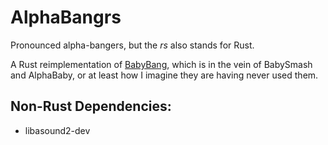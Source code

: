 # AlphaBangrs

Pronounced alpha-bangers, but the *rs* also stands for Rust.

A Rust reimplementation of [BabyBang](https://github.com/nabowler/BabyBang), which is in the vein of BabySmash and AlphaBaby, or at least how I imagine they are having never used them.

## Non-Rust Dependencies:

* libasound2-dev
